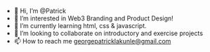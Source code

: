 - 👋 Hi, I’m @Patrick
- 👀 I’m interested in Web3 Branding and Product Design!
- 🌱 I’m currently learning html, css & javascript.
- 💞️ I’m looking to collaborate on introductory and exercise projects
- 📫 How to reach me georgepatricklakunle@gmail.com

<!---
Patrickayo/Patrickayo is a ✨ special ✨ repository because its `README.md` (this file) appears on your GitHub profile.
You can click the Preview link to take a look at your changes.
--->

